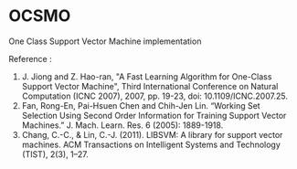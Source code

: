 # OCSMO
One Class Support Vector Machine implementation

Reference :
1. J. Jiong and Z. Hao-ran, "A Fast Learning Algorithm for One-Class Support Vector Machine", Third International Conference on Natural Computation (ICNC 2007), 2007, pp. 19-23, doi: 10.1109/ICNC.2007.25.
2. Fan, Rong-En, Pai-Hsuen Chen and Chih-Jen Lin. “Working Set Selection Using Second Order Information for Training Support Vector Machines.” J. Mach. Learn. Res. 6 (2005): 1889-1918.
3. Chang, C.-C., & Lin, C.-J. (2011). LIBSVM: A library for support vector machines. ACM Transactions on Intelligent Systems and Technology (TIST), 2(3), 1–27.
